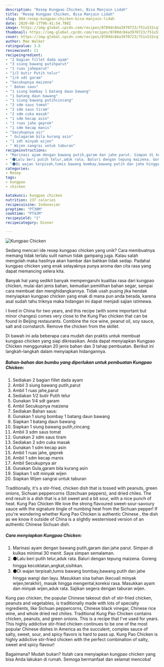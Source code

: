 ```yaml
---
description: "Resep Kungpao Chicken, Bisa Manjain Lidah"
title: "Resep Kungpao Chicken, Bisa Manjain Lidah"
slug: 884-resep-kungpao-chicken-bisa-manjain-lidah
date: 2020-08-17T06:41:54.780Z
image: https://img-global.cpcdn.com/recipes/0789dc84a3970723/751x532cq70/kungpao-chicken-foto-resep-utama.jpg
thumbnail: https://img-global.cpcdn.com/recipes/0789dc84a3970723/751x532cq70/kungpao-chicken-foto-resep-utama.jpg
cover: https://img-global.cpcdn.com/recipes/0789dc84a3970723/751x532cq70/kungpao-chicken-foto-resep-utama.jpg
author: Mae Walker
ratingvalue: 3.6
reviewcount: 11
recipeingredient:
- "2 bagian fillet dada ayam"
- "3 siung bawang putihparut"
- "1 ruas jaheparut"
- "1/2 butir Putih telur"
- "1/4 sdt garam"
- "Secukupnya maizena"
- " Bahan saus"
- "1 siung bombay 1 batang daun bawang"
- "1 batang daun bawang"
- "1 siung bawang putihcincang"
- "3 sdm saus tomat"
- "2 sdm saus tiram"
- "2 sdm cuka masak"
- "1 sdm kecap asin"
- "1 ruas jahe geprek"
- "1 sdm kecap manis"
- "Secukupnya air"
- " Gulagaram bila kurang asin"
- "1 sdt minyak wijen"
- " Wijen sangrai untuk taburan"
recipeinstructions:
- "Marinasi ayam dengan bawang putih,garam dan jahe parut. Simpan di kulkas minimal 30 menit. Saya simpan semalaman."
- "⚫Lalu beri putih telur,aduk rata. Baluri dengan tepung maizena. Goreng hingga kecoklatan,angkat,sisihkan."
- "⚫Di wajan terpisah,tumis bawang bombay,bawang putih dan jahe hingga wangi dan layu. Masukkan sisa bahan (kecuali minyak wijen,terakhir), masak hingga mengental,koreksi rasa. Masukkan ayam dan minyak wijen,aduk rata. Sajikan segera dengan taburan wijen."
categories:
- Resep
tags:
- kungpao
- chicken

katakunci: kungpao chicken 
nutrition: 237 calories
recipecuisine: Indonesian
preptime: "PT30M"
cooktime: "PT42M"
recipeyield: "1"
recipecategory: Dinner

---
```



![Kungpao Chicken](https://img-global.cpcdn.com/recipes/0789dc84a3970723/751x532cq70/kungpao-chicken-foto-resep-utama.jpg)

Sedang mencari ide resep kungpao chicken yang unik? Cara membuatnya memang tidak terlalu sulit namun tidak gampang juga. Kalau salah mengolah maka hasilnya akan hambar dan bahkan tidak sedap. Padahal kungpao chicken yang enak selayaknya punya aroma dan cita rasa yang dapat memancing selera kita.

Banyak hal yang sedikit banyak mempengaruhi kualitas rasa dari kungpao chicken, mulai dari jenis bahan, kemudian pemilihan bahan segar, sampai cara membuat dan menghidangkannya. Tidak usah pusing jika hendak menyiapkan kungpao chicken yang enak di mana pun anda berada, karena asal sudah tahu triknya maka hidangan ini dapat menjadi sajian istimewa.

I lived in China for two years, and this recipe (with some important but minor changes) comes very close to the Kung Pao chicken that can be found in Beijing restaurants. Combine the rice wine, peanut oil, soy sauce, salt and cornstarch. Remove the chicken from the skillet.


Di bawah ini ada beberapa cara mudah dan praktis untuk membuat kungpao chicken yang siap dikreasikan. Anda dapat menyiapkan Kungpao Chicken menggunakan 20 jenis bahan dan 3 tahap pembuatan. Berikut ini langkah-langkah dalam menyiapkan hidangannya.

<!--inarticleads1-->

##### Bahan-bahan dan bumbu yang diperlukan untuk pembuatan Kungpao Chicken:

1. Sediakan 2 bagian fillet dada ayam
1. Ambil 3 siung bawang putih,parut
1. Ambil 1 ruas jahe,parut
1. Sediakan 1/2 butir Putih telur
1. Gunakan 1/4 sdt garam
1. Ambil Secukupnya maizena
1. Sediakan  Bahan saus:
1. Gunakan 1 siung bombay 1 batang daun bawang
1. Siapkan 1 batang daun bawang
1. Siapkan 1 siung bawang putih,cincang
1. Ambil 3 sdm saus tomat
1. Gunakan 2 sdm saus tiram
1. Sediakan 2 sdm cuka masak
1. Gunakan 1 sdm kecap asin
1. Ambil 1 ruas jahe, geprek
1. Ambil 1 sdm kecap manis
1. Ambil Secukupnya air
1. Gunakan  Gula,garam bila kurang asin
1. Siapkan 1 sdt minyak wijen
1. Siapkan  Wijen sangrai untuk taburan


Traditionally, it&#39;s a stir-fried, chicken dish that is tossed with peanuts, green onions, Sichuan peppercorns (Szechuan peppers), and dried chiles. The end result is a dish that is a bit sweet and a bit sour, with a nice punch of heat. Kung Pao Chicken We love the strong flavoured sweet-sour-savoury sauce with the signature tingle of numbing heat from the Sichuan pepper! If you&#39;re wondering whether Kung Pao Chicken is authentic Chinese , the dish as we know it outside of China is a slightly westernised version of an authentic Chinese Sichuan dish. 

<!--inarticleads2-->

##### Cara menyiapkan Kungpao Chicken:

1. Marinasi ayam dengan bawang putih,garam dan jahe parut. Simpan di kulkas minimal 30 menit. Saya simpan semalaman.
1. ⚫Lalu beri putih telur,aduk rata. Baluri dengan tepung maizena. Goreng hingga kecoklatan,angkat,sisihkan.
1. ⚫Di wajan terpisah,tumis bawang bombay,bawang putih dan jahe hingga wangi dan layu. Masukkan sisa bahan (kecuali minyak wijen,terakhir), masak hingga mengental,koreksi rasa. Masukkan ayam dan minyak wijen,aduk rata. Sajikan segera dengan taburan wijen.


Kung pao chicken, the popular Chinese takeout dish of stir-fried chicken, peanuts and vegetables, is traditionally made with lots of specialty ingredients, like Sichuan peppercorns, Chinese black vinegar, Chinese rice wine, and whole dried red chilies. Traditional Kung Pao Chicken contains chicken, peanuts, and green onions. This is a recipe that I&#39;ve used for years. This highly addictive stir-fried chicken continues to be one of the most popular Chinese dishes in America as the succulent, complex sauce of salty, sweet, sour, and spicy flavors is hard to pass up. Kung Pao Chicken is highly addictive stir-fried chicken with the perfect combination of salty, sweet and spicy flavour! 

Bagaimana? Mudah bukan? Itulah cara menyiapkan kungpao chicken yang bisa Anda lakukan di rumah. Semoga bermanfaat dan selamat mencoba!

